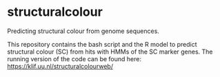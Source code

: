 # structuralcolour
Predicting structural colour from genome sequences. 

This repository contains the bash script and the R model to predict structural colour (SC) from hits with HMMs of the SC marker genes. The running version of the code can be found here: https://klif.uu.nl/structuralcolourweb/
